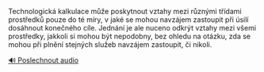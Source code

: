 
Technologická kalkulace může poskytnout vztahy mezi různými třídami prostředků pouze do té míry, v jaké se mohou navzájem zastoupit při úsilí dosáhnout konečného cíle. Jednání je ale nuceno odkrýt vztahy mezi všemi prostředky, jakkoli si mohou být nepodobny, bez ohledu na otázku, zda se mohou při plnění stejných služeb navzájem zastoupit, či nikoli.

[🔊 Poslechnout audio](/data/7-paragraphs/audio/chapter_42/para_003-Technologick-kalkulace-me-poskytnout-vztahy-mez.mp3)
